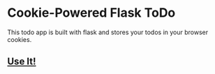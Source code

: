 # Cookie-Powered Flask ToDo
This todo app is built with flask and stores your todos in your browser cookies.

## [Use It!](https://todo.eshan.biz/)
